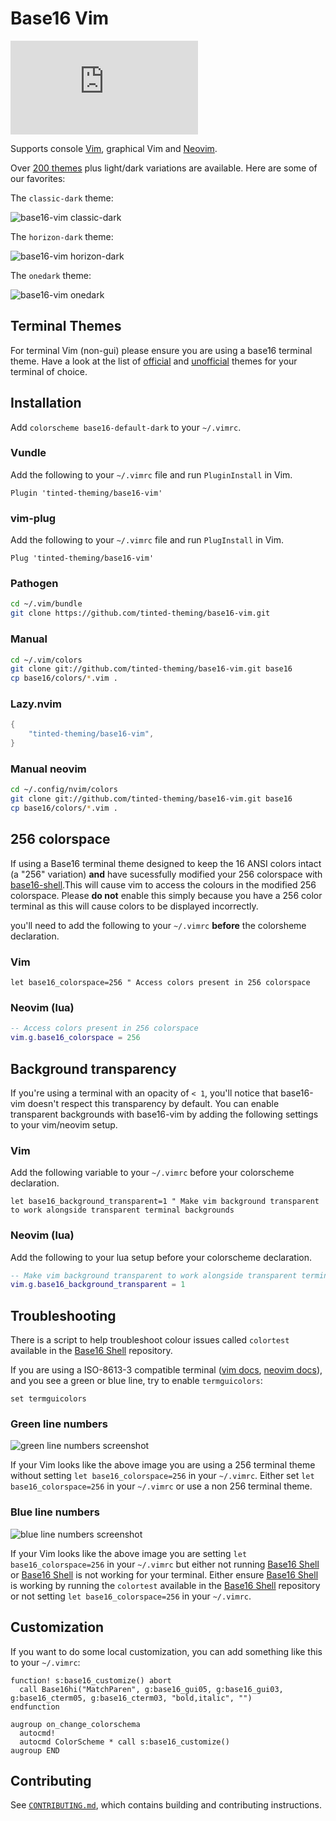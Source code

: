 # Base16 Vim

[![Matrix Chat](https://img.shields.io/matrix/tinted-theming:matrix.org)](https://matrix.to/#/#tinted-theming:matrix.org)

Supports console [Vim][1], graphical Vim and [Neovim][2].

Over [200 themes][3] plus light/dark variations are available. Here are
some of our favorites:

The `classic-dark` theme:

![base16-vim classic-dark][10]

The `horizon-dark` theme:

![base16-vim horizon-dark][11]

The `onedark` theme:

![base16-vim onedark][12]

## Terminal Themes

For terminal Vim (non-gui) please ensure you are using a base16 terminal
theme. Have a look at the list of [official][4] and [unofficial][5]
themes for your terminal of choice.

## Installation

Add `colorscheme base16-default-dark` to your `~/.vimrc`.

### Vundle

Add the following to your `~/.vimrc` file and run `PluginInstall` in Vim.

```vim
Plugin 'tinted-theming/base16-vim'
```

### vim-plug

Add the following to your `~/.vimrc` file and run `PlugInstall` in Vim.

```vim
Plug 'tinted-theming/base16-vim'
```

### Pathogen

```bash
cd ~/.vim/bundle
git clone https://github.com/tinted-theming/base16-vim.git
```

### Manual

```bash
cd ~/.vim/colors
git clone git://github.com/tinted-theming/base16-vim.git base16
cp base16/colors/*.vim .
```

### Lazy.nvim
```lua
{
    "tinted-theming/base16-vim",
}
```

### Manual neovim

```bash
cd ~/.config/nvim/colors
git clone git://github.com/tinted-theming/base16-vim.git base16
cp base16/colors/*.vim .
```

## 256 colorspace

If using a Base16 terminal theme designed to keep the 16 ANSI colors
intact (a "256" variation) **and** have sucessfully modified your 256
colorspace with [base16-shell][6].This will cause vim to access the
colours in the modified 256 colorspace. Please **do not** enable this
simply because you have a 256 color terminal as this will cause colors
to be displayed incorrectly.

you'll need to add the following to your `~/.vimrc` **before** the
colorsheme declaration.

### Vim

```vim
let base16_colorspace=256 " Access colors present in 256 colorspace
```

### Neovim (lua)

```lua
-- Access colors present in 256 colorspace
vim.g.base16_colorspace = 256
```


## Background transparency

If you're using a terminal with an opacity of `< 1`, you'll notice that
base16-vim doesn't respect this transparency by default. You can enable
transparent backgrounds with base16-vim by adding the following settings
to your vim/neovim setup.

### Vim

Add the following variable to your `~/.vimrc` before your colorscheme
declaration.

```vim
let base16_background_transparent=1 " Make vim background transparent to work alongside transparent terminal backgrounds
```

### Neovim (lua)

Add the following to your lua setup before your colorscheme declaration.

```lua
-- Make vim background transparent to work alongside transparent terminal backgrounds
vim.g.base16_background_transparent = 1
```

## Troubleshooting

There is a script to help troubleshoot colour issues called `colortest`
available in the [Base16 Shell][6] repository.

If you are using a ISO-8613-3 compatible terminal ([vim docs][7],
[neovim docs][8]), and you see a green or blue line, try to enable
`termguicolors`:

```vim
set termguicolors
```

### Green line numbers

![green line numbers screenshot][13]

If your Vim looks like the above image you are using a 256 terminal
theme without setting `let base16_colorspace=256` in your `~/.vimrc`.
Either set `let base16_colorspace=256` in your `~/.vimrc` or use a non
256 terminal theme.

### Blue line numbers

![blue line numbers screenshot][14]

If your Vim looks like the above image you are setting `let
base16_colorspace=256` in your `~/.vimrc` but either not running [Base16
Shell][6] or [Base16 Shell][6] is not working for your terminal. Either
ensure [Base16 Shell][6] is working by running the `colortest` available
in the [Base16 Shell][6] repository or not setting `let
base16_colorspace=256` in your `~/.vimrc`.

## Customization

If you want to do some local customization, you can add something like
this to your `~/.vimrc`:

```vim
function! s:base16_customize() abort
  call Base16hi("MatchParen", g:base16_gui05, g:base16_gui03, g:base16_cterm05, g:base16_cterm03, "bold,italic", "")
endfunction

augroup on_change_colorschema
  autocmd!
  autocmd ColorScheme * call s:base16_customize()
augroup END
```

## Contributing

See [`CONTRIBUTING.md`][9], which contains building and contributing
instructions.

[1]: https://github.com/vim/vim
[2]: https://github.com/neovim/neovim
[3]: https://github.com/tinted-theming/base16-schemes
[4]: https://github.com/tinted-theming/home#official-templates
[5]: https://github.com/tinted-theming/home#unofficial-templates
[6]: https://github.com/tinted-theming/base16-shell
[7]: https://github.com/vim/vim/blob/23c1b2b018c8121ca5fcc247e37966428bf8ca66/runtime/doc/options.txt#L7876
[8]: https://neovim.io/doc/user/options.html#'termguicolors'
[9]: CONTRIBUTING.md
[10]: screenshots/base16-vim-screenshot-classic-dark.png
[11]: screenshots/base16-vim-screenshot-horizon-dark.png
[12]: screenshots/base16-vim-screenshot-onedark.png
[13]: screenshots/without-base16colorspace-256-with-256-terminal-theme.png
[14]: screenshots/with-base16colorspace-256-without-base16-shell.png
